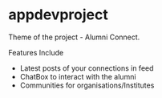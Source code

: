 # appdevproject

Theme of the project - Alumni Connect.

Features Include
- Latest posts of your connections in feed
- ChatBox to interact with the alumni
- Communities for organisations/Institutes

